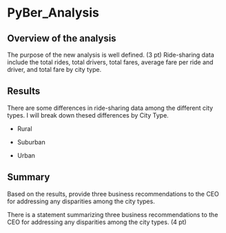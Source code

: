 # PyBer_Analysis

## Overview of the analysis

The purpose of the new analysis is well defined. (3 pt)
Ride-sharing data include the total rides, total drivers, total fares, average fare per ride and driver, and total fare by city type. 


## Results 

There are some differences in ride-sharing data among the different city types. I will break down thesed differences by City Type.
  - Rural


  - Suburban


  - Urban


## Summary

Based on the results, provide three business recommendations to the CEO for addressing any disparities among the city types.

There is a statement summarizing three business recommendations to the CEO for addressing any disparities among the city types. (4 pt)
